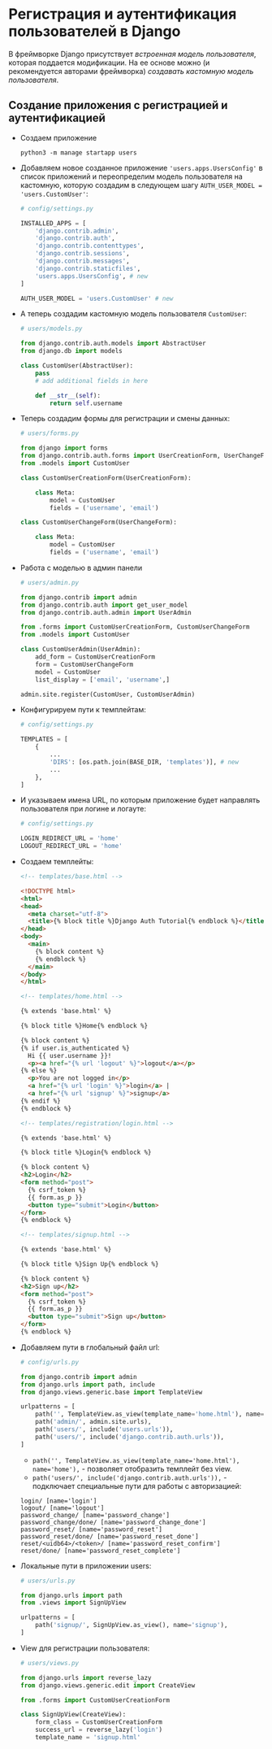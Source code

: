 
# Регистрация и аутентификация пользователей в Django

В фреймворке Django присутствует *встроенная модель пользователя*, которая поддается модификации. На ее основе можно (и рекомендуется авторами фреймворка) *создавать кастомную модель пользователя*.

## Создание приложения с регистрацией и аутентификацией

- Создаем приложение

  ```shell
  python3 -m manage startapp users
  ```

- Добавляем новое созданное приложение `'users.apps.UsersConfig'` в список приложений и переопределим модель пользователя на кастомную, которую создадим в следующем шагу `AUTH_USER_MODEL = 'users.CustomUser'`:

    ```python
    # config/settings.py

    INSTALLED_APPS = [
        'django.contrib.admin',
        'django.contrib.auth',
        'django.contrib.contenttypes',
        'django.contrib.sessions',
        'django.contrib.messages',
        'django.contrib.staticfiles',
        'users.apps.UsersConfig', # new
    ]

    AUTH_USER_MODEL = 'users.CustomUser' # new
    ```

- А теперь создадим кастомную модель пользователя `CustomUser`:

  ```python
  # users/models.py

  from django.contrib.auth.models import AbstractUser
  from django.db import models

  class CustomUser(AbstractUser):
      pass
      # add additional fields in here

      def __str__(self):
          return self.username
  ```

- Теперь создадим формы для регистрации и смены данных:

  ```python
  # users/forms.py

  from django import forms
  from django.contrib.auth.forms import UserCreationForm, UserChangeForm
  from .models import CustomUser

  class CustomUserCreationForm(UserCreationForm):

      class Meta:
          model = CustomUser
          fields = ('username', 'email')

  class CustomUserChangeForm(UserChangeForm):

      class Meta:
          model = CustomUser
          fields = ('username', 'email')
  ```

- Работа с моделью в админ панели

  ```python
  # users/admin.py

  from django.contrib import admin
  from django.contrib.auth import get_user_model
  from django.contrib.auth.admin import UserAdmin

  from .forms import CustomUserCreationForm, CustomUserChangeForm
  from .models import CustomUser

  class CustomUserAdmin(UserAdmin):
      add_form = CustomUserCreationForm
      form = CustomUserChangeForm
      model = CustomUser
      list_display = ['email', 'username',]

  admin.site.register(CustomUser, CustomUserAdmin)
  ```

- Конфигурируем пути к темплейтам:

  ```python
  # config/settings.py

  TEMPLATES = [
      {
          ...
          'DIRS': [os.path.join(BASE_DIR, 'templates')], # new
          ...
      },
  ]
  ```

- И указываем имена URL, по которым приложение будет направлять пользователя при логине и логауте:

  ```python
  # config/settings.py

  LOGIN_REDIRECT_URL = 'home'
  LOGOUT_REDIRECT_URL = 'home'
  ```

- Создаем темплейты:

  ```html
  <!-- templates/base.html -->

  <!DOCTYPE html>
  <html>
  <head>
    <meta charset="utf-8">
    <title>{% block title %}Django Auth Tutorial{% endblock %}</title>
  </head>
  <body>
    <main>
      {% block content %}
      {% endblock %}
    </main>
  </body>
  </html>
  ```

  ```html
  <!-- templates/home.html -->

  {% extends 'base.html' %}

  {% block title %}Home{% endblock %}

  {% block content %}
  {% if user.is_authenticated %}
    Hi {{ user.username }}!
    <p><a href="{% url 'logout' %}">logout</a></p>
  {% else %}
    <p>You are not logged in</p>
    <a href="{% url 'login' %}">login</a> |
    <a href="{% url 'signup' %}">signup</a>
  {% endif %}
  {% endblock %}
  ```

  ```html
  <!-- templates/registration/login.html -->

  {% extends 'base.html' %}

  {% block title %}Login{% endblock %}

  {% block content %}
  <h2>Login</h2>
  <form method="post">
    {% csrf_token %}
    {{ form.as_p }}
    <button type="submit">Login</button>
  </form>
  {% endblock %}
  ```

  ```html
  <!-- templates/signup.html -->

  {% extends 'base.html' %}

  {% block title %}Sign Up{% endblock %}

  {% block content %}
  <h2>Sign up</h2>
  <form method="post">
    {% csrf_token %}
    {{ form.as_p }}
    <button type="submit">Sign up</button>
  </form>
  {% endblock %}
  ```

- Добавляем пути в глобальный файл url:

  ```python
  # config/urls.py

  from django.contrib import admin
  from django.urls import path, include
  from django.views.generic.base import TemplateView

  urlpatterns = [
      path('', TemplateView.as_view(template_name='home.html'), name='home'),
      path('admin/', admin.site.urls),
      path('users/', include('users.urls')),
      path('users/', include('django.contrib.auth.urls')),
  ]
  ```

  - `path('', TemplateView.as_view(template_name='home.html'), name='home'),` - позволяет отобразить темплейт без view. 
  -  `path('users/', include('django.contrib.auth.urls')),` - подключает специальные пути для работы с авторизацией:
  ```
  login/ [name='login']
  logout/ [name='logout']
  password_change/ [name='password_change']
  password_change/done/ [name='password_change_done']
  password_reset/ [name='password_reset']
  password_reset/done/ [name='password_reset_done']
  reset/<uidb64>/<token>/ [name='password_reset_confirm']
  reset/done/ [name='password_reset_complete']
  ```
  
- Локальные пути в приложении users:

  ```python
  # users/urls.py

  from django.urls import path
  from .views import SignUpView

  urlpatterns = [
      path('signup/', SignUpView.as_view(), name='signup'),
  ]
  ```

- View для регистрации пользователя:

  ```python
  # users/views.py

  from django.urls import reverse_lazy
  from django.views.generic.edit import CreateView

  from .forms import CustomUserCreationForm

  class SignUpView(CreateView):
      form_class = CustomUserCreationForm
      success_url = reverse_lazy('login')
      template_name = 'signup.html'
  ```